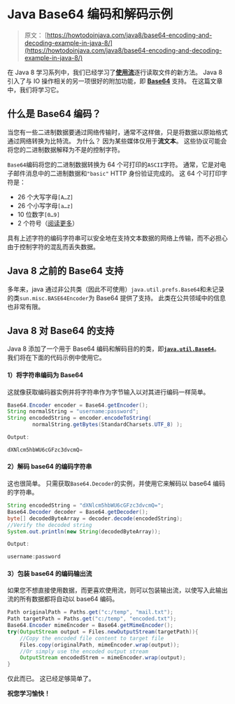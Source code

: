 # Java Base64 编码和解码示例

> 原文： [https://howtodoinjava.com/java8/base64-encoding-and-decoding-example-in-java-8/](https://howtodoinjava.com/java8/base64-encoding-and-decoding-example-in-java-8/)

在 Java 8 学习系列中，我们已经学习了[**使用流**](//howtodoinjava.com/java8/read-file-line-by-line-in-java-8-streams-of-lines-example/ "Read file line by line in java 8: Streams of Lines Example")逐行读取文件的新方法。 Java 8 引入了与 IO 操作相关的另一项很好的附加功能，即 [**Base64**](https://en.wikipedia.org/wiki/Base64 "base64 wiki") 支持。 在这篇文章中，我们将学习它。

## 什么是 Base64 编码？

当您有一些二进制数据要通过网络传输时，通常不这样做，只是将数据以原始格式通过网络转换为比特流。 为什么？ 因为某些媒体仅用于**流文本**。 这些协议可能会将您的二进制数据解释为不是的控制字符。

`Base64`编码将您的二进制数据转换为 64 个可打印的`ASCII`字符。 通常，它是对电子邮件消息中的二进制数据和`"basic"` HTTP 身份验证完成的。 这 64 个可打印字符是：

*   26 个大写字母`[A…Z]`
*   26 个小写字母`[a…z]`
*   10 位数字`[0…9]`
*   2 个符号（[阅读更多](https://en.wikipedia.org/wiki/Base64#Implementations_and_history "Base64 special characters")）

具有上述字符的编码字符串可以安全地在支持文本数据的网络上传输，而不必担心由于控制字符的混乱而丢失数据。

## Java 8 之前的 Base64 支持

多年来，java 通过非公共类（因此不可使用）`java.util.prefs.Base64`和未记录的类`sun.misc.BASE64Encoder`为 Base64 提供了支持。 此类在公共领域中的信息也非常有限。

## Java 8 对 Base64 的支持

Java 8 添加了一个用于 Base64 编码和解码目的的类，即[**`java.util.Base64`**](https://docs.oracle.com/javase/8/docs/api/java/util/Base64.html "base64 java doc")。 我们将在下面的代码示例中使用它。

#### 1）将字符串编码为 Base64

这就像获取编码器实例并将字符串作为字节输入以对其进行编码一样简单。

```java
Base64.Encoder encoder = Base64.getEncoder();
String normalString = "username:password";
String encodedString = encoder.encodeToString( 
        normalString.getBytes(StandardCharsets.UTF_8) );

Output:

dXNlcm5hbWU6cGFzc3dvcmQ=

```

#### 2）解码 base64 的编码字符串

这也很简单。 只需获取`Base64.Decoder`的实例，并使用它来解码以 base64 编码的字符串。

```java
String encodedString = "dXNlcm5hbWU6cGFzc3dvcmQ=";
Base64.Decoder decoder = Base64.getDecoder();
byte[] decodedByteArray = decoder.decode(encodedString);
//Verify the decoded string
System.out.println(new String(decodedByteArray));

Output:

username:password

```

#### 3）包装 base64 的编码输出流

如果您不想直接使用数据，而更喜欢使用流，则可以包装输出流，以使写入此输出流的所有数据都将自动以 base64 编码。

```java
Path originalPath = Paths.get("c:/temp", "mail.txt");
Path targetPath = Paths.get("c:/temp", "encoded.txt");
Base64.Encoder mimeEncoder = Base64.getMimeEncoder();
try(OutputStream output = Files.newOutputStream(targetPath)){
    //Copy the encoded file content to target file
    Files.copy(originalPath, mimeEncoder.wrap(output));
    //Or simply use the encoded output stream
    OutputStream encodedStrem = mimeEncoder.wrap(output);
}

```

仅此而已。 这已经足够简单了。

**祝您学习愉快！**